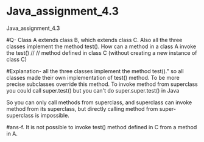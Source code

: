 # Java_assignment_4.3
Java_assignment_4.3

#Q- Class A extends class B, which extends class C. Also all the three classes implement the method test(). How can a method in a class A invoke the test() // // method defined in class C (without creating a new instance of class C)

#Explanation- all the three classes implement the method test()." so all classes made their own implementation of test() method. To be more precise subclasses override this method. To invoke method from superclass you could call super.test() but you can't do super.super.test() in Java
  	 	
So you can only call methods from superclass, and superclass can invoke method from its superclass, but directly calling method from super-superclass is impossible.

#ans-f. It is not possible to invoke test() method defined in C from a method in A.

